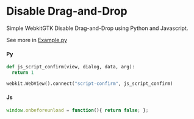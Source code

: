 # Disable Drag-and-Drop

Simple WebkitGTK Disable Drag-and-Drop using Python and Javascript.

See more in [Example.py](https://github.com/xPhip/py-webkitgtk-disable-drag-and-drop/blob/master/Example.py)

#### Py
```python
def js_script_confirm(view, dialog, data, arg):
  return 1
```
```python
webkit.WebView().connect("script-confirm", js_script_confirm)
```

#### Js
```javascript
window.onbeforeunload = function(){ return false; };
```
